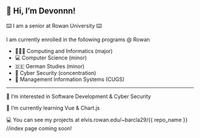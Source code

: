 👋 Hi, I’m Devonnn!
-----------------------------
⌨️ I am a senior at Rowan University ⌨️

I am currently enrolled in the following programs @ Rowan
- 👩🏼‍💻 Computing and Informatics (major)
- 💻 Computer Science (minor)
- 🇩🇪 German Studies (minor)
- 🔐 Cyber Security (concentration)
- 👔 Management Information Systems (CUGS)
-----------------------------
 👀 I’m interested in Software Development & Cyber Security
 
 🌱 I’m currently learning Vue & Chart.js
 
 💻 You can see my projects at elvis.rowan.edu/~barcla29/{{ repo_name }} //index page coming soon!

<!---
devonbarks/devonbarks is a ✨ special ✨ repository because its `README.md` (this file) appears on your GitHub profile.
You can click the Preview link to take a look at your changes.
--->
